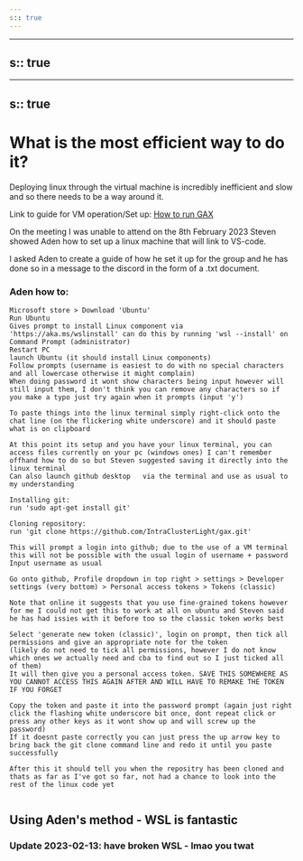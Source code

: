 ```yaml
---
s:: true
---
```

---
s:: true
---
---
s:: true
---
# What is the most efficient way to do it?


Deploying linux through the virtual machine is incredibly inefficient and slow and so there needs to be a way around it.

Link to guide for VM operation/Set up: [How to run GAX](../../MISC/Group%20Resources/How%20to%20run%20GAX.md) 

On the meeting I was unable to attend on the 8th February 2023 Steven showed Aden how to set up a linux machine that will link to VS-code. 

I asked Aden to create a guide of how he set it up for the group and he has done so in a message to the discord in the form of a .txt document.

### Aden how to:

```
Microsoft store > Download 'Ubuntu' 
Run Ubuntu
Gives prompt to install Linux component via 'https://aka.ms/wslinstall' can do this by running 'wsl --install' on Command Prompt (administrator)
Restart PC
launch Ubuntu (it should install Linux components)
Follow prompts (username is easiest to do with no special characters and all lowercase otherwise it might complain)
When doing password it wont show characters being input however will still input them, I don't think you can remove any characters so if you make a typo just try again when it prompts (input 'y')

To paste things into the linux terminal simply right-click onto the chat line (on the flickering white underscore) and it should paste what is on clipboard

At this point its setup and you have your linux terminal, you can access files currently on your pc (windows ones) I can't remember offhand how to do so but Steven suggested saving it directly into the linux terminal
Can also launch github desktop	 via the terminal and use as usual to my understanding

Installing git:
run 'sudo apt-get install git'

Cloning repository:
run 'git clone https://github.com/IntraClusterLight/gax.git'

This will prompt a login into github; due to the use of a VM terminal this will not be possible with the usual login of username + password
Input username as usual

Go onto github, Profile dropdown in top right > settings > Developer settings (very bottom) > Personal access tokens > Tokens (classic)

Note that online it suggests that you use fine-grained tokens however for me I could not get this to work at all on ubuntu and Steven said he has had issies with it before too so the classic token works best

Select 'generate new token (classic)', login on prompt, then tick all permissions and give an appropriate note for the token
(likely do not need to tick all permissions, however I do not know which ones we actually need and cba to find out so I just ticked all of them)
It will then give you a personal access token. SAVE THIS SOMEWHERE AS YOU CANNOT ACCESS THIS AGAIN AFTER AND WILL HAVE TO REMAKE THE TOKEN IF YOU FORGET

Copy the token and paste it into the password prompt (again just right click the flashing white underscore bit once, dont repeat click or press any other keys as it wont show up and will screw up the password)
If it doesnt paste correctly you can just press the up arrow key to bring back the git clone command line and redo it until you paste successfully 

After this it should tell you when the repositry has been cloned and thats as far as I've got so far, not had a chance to look into the rest of the linux code yet 


```
## Using Aden's method - WSL is fantastic

### Update 2023-02-13: have broken WSL - lmao you twat

